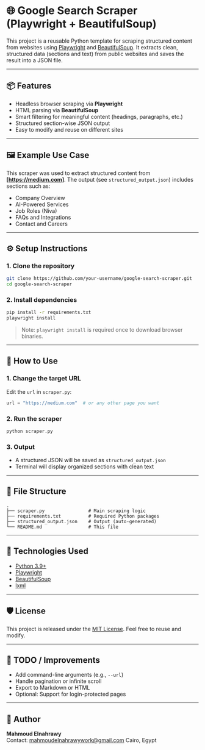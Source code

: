 # 🌐 Google Search Scraper (Playwright + BeautifulSoup)

This project is a reusable Python template for scraping structured content from websites using [Playwright](https://playwright.dev/) and [BeautifulSoup](https://www.crummy.com/software/BeautifulSoup/). It extracts clean, structured data (sections and text) from public websites and saves the result into a JSON file.

---

## 📦 Features

- Headless browser scraping via **Playwright**
- HTML parsing via **BeautifulSoup**
- Smart filtering for meaningful content (headings, paragraphs, etc.)
- Structured section-wise JSON output
- Easy to modify and reuse on different sites

---

## 🖼 Example Use Case

This scraper was used to extract structured content from **[https://medium.com]**. The output (see `structured_output.json`) includes sections such as:

- Company Overview
- AI-Powered Services
- Job Roles (Niva)
- FAQs and Integrations
- Contact and Careers

---

## ⚙️ Setup Instructions

### 1. Clone the repository

```bash
git clone https://github.com/your-username/google-search-scraper.git
cd google-search-scraper
```

### 2. Install dependencies

```bash
pip install -r requirements.txt
playwright install
```

> Note: `playwright install` is required once to download browser binaries.

---

## 🚀 How to Use

### 1. Change the target URL

Edit the `url` in `scraper.py`:

```python
url = "https://medium.com"  # or any other page you want
```

### 2. Run the scraper

```bash
python scraper.py
```

### 3. Output

- A structured JSON will be saved as `structured_output.json`
- Terminal will display organized sections with clean text

---

## 📁 File Structure

```
.
├── scraper.py                # Main scraping logic
├── requirements.txt          # Required Python packages
├── structured_output.json    # Output (auto-generated)
└── README.md                 # This file
```

---

## 🧠 Technologies Used

- [Python 3.9+](https://www.python.org/)
- [Playwright](https://playwright.dev/python/)
- [BeautifulSoup](https://www.crummy.com/software/BeautifulSoup/)
- [lxml](https://lxml.de/)

---

## 🛡 License

This project is released under the [MIT License](https://opensource.org/licenses/MIT). Feel free to reuse and modify.

---

## 🧪 TODO / Improvements

- Add command-line arguments (e.g., `--url`)
- Handle pagination or infinite scroll
- Export to Markdown or HTML
- Optional: Support for login-protected pages

---

## 👤 Author
**Mahmoud Elnahrawy**  
Contact: mahmoudelnahrawywork@gmail.com 
Cairo, Egypt
